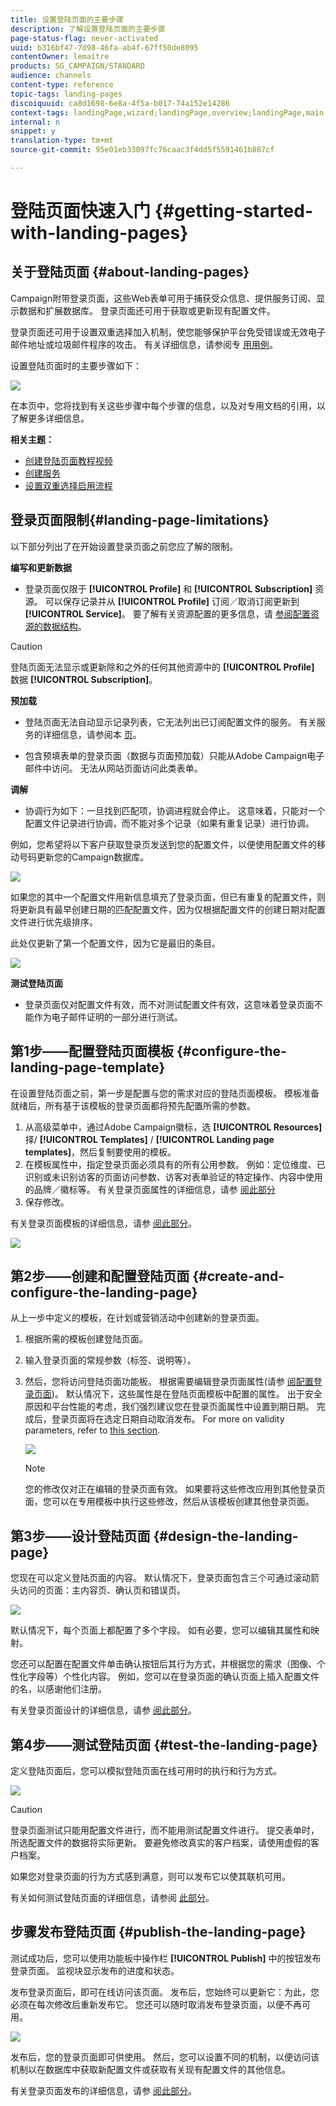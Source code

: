 ```yaml
---
title: 设置登陆页面的主要步骤
description: 了解设置登陆页面的主要步骤
page-status-flag: never-activated
uuid: b316bf47-7d98-46fa-ab4f-67ff50de8095
contentOwner: lemaitre
products: SG_CAMPAIGN/STANDARD
audience: channels
content-type: reference
topic-tags: landing-pages
discoiquuid: ca8d1698-6e8a-4f5a-b017-74a152e14286
context-tags: landingPage,wizard;landingPage,overview;landingPage,main
internal: n
snippet: y
translation-type: tm+mt
source-git-commit: 95e01eb33097fc76caac3f4dd5f5591461b887cf

---
```



# 登陆页面快速入门 {#getting-started-with-landing-pages}

## 关于登陆页面 {#about-landing-pages}

Campaign附带登录页面，这些Web表单可用于捕获受众信息、提供服务订阅、显示数据和扩展数据库。 登录页面还可用于获取或更新现有配置文件。

登录页面还可用于设置双重选择加入机制，使您能够保护平台免受错误或无效电子邮件地址或垃圾邮件程序的攻击。 有关详细信息，请参阅专 [用用例](../../channels/using/setting-up-a-double-opt-in-process.md)。

设置登陆页面时的主要步骤如下：

![](assets/lp_steps.png)

在本页中，您将找到有关这些步骤中每个步骤的信息，以及对专用文档的引用，以了解更多详细信息。

**相关主题：**

* [创建登陆页面教程视频](https://helpx.adobe.com/campaign/kt/acs/using/acs-create-edit-landing-page-feature-video-use.html)
* [创建服务](../../audiences/using/creating-a-service.md)
* [设置双重选择启用流程](setting-up-a-double-opt-in-process.md)

## 登录页面限制{#landing-page-limitations}

以下部分列出了在开始设置登录页面之前您应了解的限制。

**编写和更新数据**

* 登录页面仅限于 **[!UICONTROL Profile]** 和 **[!UICONTROL Subscription]** 资源。 可以保存记录并从 **[!UICONTROL Profile]** 订阅／取消订阅更新到 **[!UICONTROL Service]**。
要了解有关资源配置的更多信息，请 [参阅配置资源的数据结构](../../developing/using/configuring-the-resource-s-data-structure.md)。

>[!CAUTION]
>
>登陆页面无法显示或更新除和之外的任何其他资源中的 **[!UICONTROL Profile]** 数据 **[!UICONTROL Subscription]**。

**预加载**

* 登陆页面无法自动显示记录列表，它无法列出已订阅配置文件的服务。 有关服务的详细信息，请参阅本 [页](../../audiences/using/creating-a-service.md)。

* 包含预填表单的登录页面（数据与页面预加载）只能从Adobe Campaign电子邮件中访问。 无法从网站页面访问此类表单。

**调解**

* 协调行为如下：一旦找到匹配项，协调进程就会停止。 这意味着，只能对一个配置文件记录进行协调，而不能对多个记录（如果有重复记录）进行协调。

例如，您希望将以下客户获取登录页发送到您的配置文件，以便使用配置文件的移动号码更新您的Campaign数据库。

![](assets/landing_page_limitation_1.png)

如果您的其中一个配置文件用新信息填充了登录页面，但已有重复的配置文件，则将更新具有最早创建日期的匹配配置文件，因为仅根据配置文件的创建日期对配置文件进行优先级排序。

此处仅更新了第一个配置文件，因为它是最旧的条目。

![](assets/landing_page_limitation_2.png)

**测试登陆页面**

* 登录页面仅对配置文件有效，而不对测试配置文件有效，这意味着登录页面不能作为电子邮件证明的一部分进行测试。

## 第1步——配置登陆页面模板 {#configure-the-landing-page-template}

在设置登陆页面之前，第一步是配置与您的需求对应的登陆页面模板。 模板准备就绪后，所有基于该模板的登录页面都将预先配置所需的参数。

1. 从高级菜单中，通过Adobe Campaign徽标，选 **[!UICONTROL Resources]** 择/ **[!UICONTROL Templates]** / **[!UICONTROL Landing page templates]**，然后复制要使用的模板。
1. 在模板属性中，指定登录页面必须具有的所有公用参数。 例如：定位维度、已识别或未识别访客的页面访问参数、访客对表单验证的特定操作、内容中使用的品牌／徽标等。 有关登录页面属性的详细信息，请参 [阅此部分](../../channels/using/configuring-landing-page.md)
1. 保存修改。

有关登录页面模板的详细信息，请参 [阅此部分](../../channels/using/getting-started-with-landing-pages.md)。

![](assets/lp-steps1.png)

## 第2步——创建和配置登陆页面 {#create-and-configure-the-landing-page}

从上一步中定义的模板，在计划或营销活动中创建新的登录页面。

1. 根据所需的模板创建登陆页面。
1. 输入登录页面的常规参数（标签、说明等）。
1. 然后，您将访问登陆页面功能板。 根据需要编辑登录页面属性(请参 [阅配置登录页面](../../channels/using/configuring-landing-page.md))。 默认情况下，这些属性是在登陆页面模板中配置的属性。
出于安全原因和平台性能的考虑，我们强烈建议您在登录页面属性中设置到期日期。 完成后，登录页面将在选定日期自动取消发布。 For more on validity parameters, refer to [this section](../../channels/using/testing-publishing-landing-page.md#setting-up-validity-parameters).

   ![](assets/lp-steps3.png)

   >[!NOTE]
   >
   >您的修改仅对正在编辑的登录页面有效。 如果要将这些修改应用到其他登录页面，您可以在专用模板中执行这些修改，然后从该模板创建其他登录页面。

## 第3步——设计登陆页面 {#design-the-landing-page}

您现在可以定义登陆页面的内容。 默认情况下，登录页面包含三个可通过滚动箭头访问的页面：主内容页、确认页和错误页。

![](assets/lp-steps4.png)

默认情况下，每个页面上都配置了多个字段。 如有必要，您可以编辑其属性和映射。

您还可以配置在配置文件单击确认按钮后其行为方式，并根据您的需求（图像、个性化字段等）个性化内容。 例如，您可以在登录页面的确认页面上插入配置文件的名，以感谢他们注册。

有关登录页面设计的详细信息，请参 [阅此部分](../../channels/using/designing-a-landing-page.md)。

## 第4步——测试登陆页面 {#test-the-landing-page}

定义登陆页面后，您可以模拟登陆页面在线可用时的执行和行为方式。

![](assets/lp-steps5.png)

>[!CAUTION]
>
>登录页面测试只能用配置文件进行，而不能用测试配置文件进行。 提交表单时，所选配置文件的数据将实际更新。 要避免修改真实的客户档案，请使用虚假的客户档案。

如果您对登录页面的行为方式感到满意，则可以发布它以使其联机可用。

有关如何测试登陆页面的详细信息，请参阅 [此部分](../../channels/using/testing-publishing-landing-page.md#testing-the-landing-page-)。

## 步骤发布登陆页面 {#publish-the-landing-page}

测试成功后，您可以使用功能板中操作栏 **[!UICONTROL Publish]** 中的按钮发布登录页面。 监视块显示发布的进度和状态。

发布登录页面后，即可在线访问该页面。 发布后，您始终可以更新它：为此，您必须在每次修改后重新发布它。 您还可以随时取消发布登录页面，以便不再可用。

![](assets/lp-steps6.png)

发布后，您的登录页面即可供使用。 然后，您可以设置不同的机制，以便访问该机制以在数据库中获取新配置文件或获取有关现有配置文件的其他信息。

有关登录页面发布的详细信息，请参 [阅此部分](../../channels/using/testing-publishing-landing-page.md#publishing-a-landing-page)。
